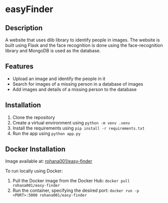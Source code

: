 # easyFinder

## Description

A website that uses dlib library to identify people in images. The website is built using Flask and the face recognition is done using the face-recognition library and MongoDB is used as the database.

## Features

- Upload an image and identify the people in it
- Search for images of a missing person in a database of images
- Add images and details of a missing person to the database

## Installation

1. Clone the repository
2. Create a virtual environment using `python -m venv .venv`
3. Install the requirements using `pip install -r requirements.txt`
4. Run the app using `python app.py`

## Docker Installation

Image available at:
[rohana001/easy-finder](https://hub.docker.com/r/rohana001/easy-finder)

To run locally using Docker:

1. Pull the Docker image from the Docker Hub: `docker pull rohana001/easy-finder`
2. Run the container, specifying the desired port: `docker run -p <PORT>:5000 rohana001/easy-finder`
